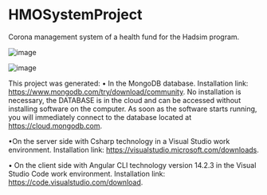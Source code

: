 # HMOSystemProject
Corona management system of a health fund for the Hadsim program.

![image](https://user-images.githubusercontent.com/114953515/197651867-b7b1d7d5-07f3-4e42-b2f2-2516bf99332a.png)



![image](https://user-images.githubusercontent.com/114953515/197676533-3eb8fb6c-5747-472d-b7c2-d55f24fc1d23.png)


This project was generated:
•	In the MongoDB database.
Installation link: https://www.mongodb.com/try/download/community. 
No installation is necessary, the DATABASE is in the cloud and can be accessed without installing software on the computer. As soon as the software starts running,
you will immediately connect to the database located at https://cloud.mongodb.com.

•On the server side with Csharp technology in a Visual Studio work environment.
Installation link: https://visualstudio.microsoft.com/downloads.

•	On the client side with Angular CLI technology version 14.2.3 in the Visual Studio Code work environment.
Installation link: https://code.visualstudio.com/download.

